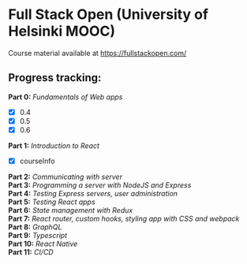 # Full Stack Open (University of Helsinki MOOC)

Course material available at https://fullstackopen.com/

## Progress tracking:

**Part 0:** _Fundamentals of Web apps_  
 - [x] 0.4  
 - [x] 0.5  
 - [x] 0.6  
 
**Part 1:** _Introduction to React_  
  - [x] courseInfo  
 
**Part 2:** _Communicating with server_  
**Part 3:** _Programming a server with NodeJS and Express_  
**Part 4:** _Testing Express servers, user administration_  
**Part 5:** _Testing React apps_  
**Part 6:** _State management with Redux_  
**Part 7:** _React router, custom hooks, styling app with CSS and webpack_  
**Part 8:** _GraphQL_  
**Part 9:** _Typescript_  
**Part 10:** _React Native_  
**Part 11:** _CI/CD_
